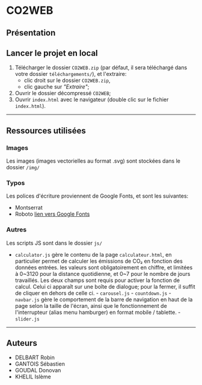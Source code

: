 # CO2WEB
## Présentation

## Lancer le projet en local
1. Télécharger le dossier `CO2WEB.zip` (par défaut, il sera téléchargé dans votre dossier `téléchargements/`), et l'extraire:
	- clic droit sur le dossier `CO2WEB.zip`,
	- clic gauche sur *"Extraire"*;
2. Ouvrir le dossier décompressé `CO2WEB`;
3. Ouvrir `index.html` avec le navigateur (double clic sur le fichier `index.html`).

---

## Ressources utilisées
### Images
Les images (images vectorielles au format .svg) sont stockées dans le dossier `/img/`

### Typos 
Les polices d'écriture proviennent de Google Fonts, et sont les suivantes:
- Montserrat
- Roboto
[lien vers Google Fonts](https://fonts.google.com/)

### Autres
Les scripts JS sont dans le dossier `js/`
   - `calculator.js` gère le contenu de la page `calculateur.html`, en particulier permet de calculer les émissions de CO₂ en fonction des données entrées. les valeurs sont obligatoirement en chiffre, et limitées à 0\~3120 pour la distance quotidienne, et 0\~7 pour le nombre de jours travaillés. Les deux champs sont requis pour activer la fonction de calcul. Celui ci apparaît sur une boîte de dialogue; pour la fermer, il suffit de cliquer en dehors de celle ci.
	- `carousel.js`
	- `countdown.js`
	- `navbar.js` gère le comportement de la barre de navigation en haut de la page selon la taille de l'écran, ainsi que le fonctionnement de l'interrupteur (alias menu hamburger) en format mobile / tablette.
	- `slider.js`

---

## Auteurs
- DELBART Robin
- GANTOIS Sébastien
- GOUDAL Donovan
- KHELIL Islème